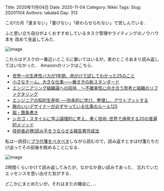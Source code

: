 ﻿Title: 2020年11月04日
Date: 2020-11-04
Category: Nikki
Tags: 
Slug: 20201104
Authors: takala4
Day: 313




この1カ月「進まない」「書けない」「終わらせられない」で苦しんでいる．


ふと思い立ち自分がよくおすすめしているタスク管理やライティングのノウハウ本を
改めて見返してみた．


![image](https://i.imgur.com/itpC3Rk.jpg)

これらはデスクの一番近いところに置いてはいるが，実のところあまり読み返してはいなかった．
Amazonのリンクはこちら．

* [世界一の生産性バカが1年間、命がけで試してわかった25のこと](https://amzn.to/32bL2hm)
* [小さなチーム、大きな仕事――働き方の新スタンダード](https://amzn.to/38e0sW7)
* [エンジニアリング組織論への招待　～不確実性に向き合う思考と組織のリファクタリング](https://amzn.to/3p3jSmP)
* [エンジニアの知的生産術 ──効率的に学び、整理し、アウトプットする](https://amzn.to/2HTtcc9)
* [腕のいいデザイナーが必ずやっている仕事のルール125](https://amzn.to/32eFtPk)
* [超・箇条書き](https://amzn.to/36hXD3Z)
* [シカゴ・スタイルに学ぶ論理的に考え、書く技術: 世界で通用する20の普遍的メソッド](https://amzn.to/2I6bD8L)
* [技術者必携!読み手をうならせる報告書作成法](https://amzn.to/3oOULDU)


私は一読目に[プラ付箋をペタペタ](https://takala.tokyo/takala_wp/2017/12/26/304/)しながら読むので，読み返すときは付箋たちだけ追ってその前後を眺めることになる．


![image](https://i.imgur.com/fzB3S2V.jpg)



2時間くらいかけて読み返してみたが，なかなか良い試みであった．
忘れていたエッセンスを思い出せた気がする．



どこかにまとめたいが，それはまたの機会に．．．